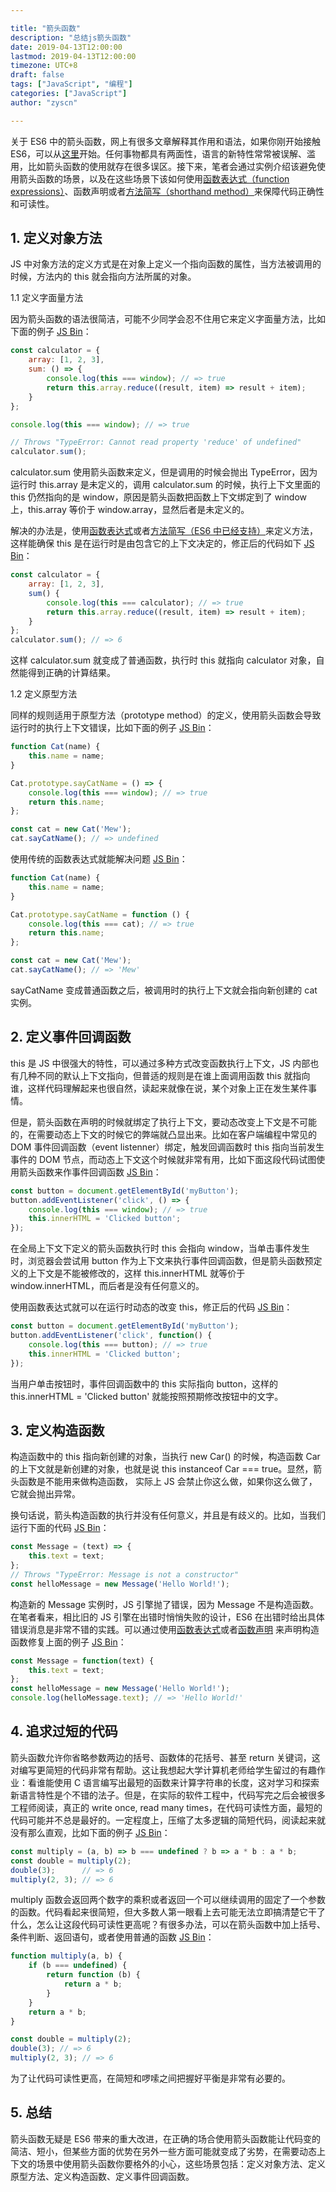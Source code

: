 ```yaml
---

title: "箭头函数"
description: "总结js箭头函数"
date: 2019-04-13T12:00:00
lastmod: 2019-04-13T12:00:00
timezone: UTC+8
draft: false
tags: ["JavaScript", "编程"]
categories: ["JavaScript"]
author: "zyscn"

---
```

<!--more-->

关于 ES6 中的箭头函数，网上有很多文章解释其作用和语法，如果你刚开始接触 ES6，可以从[这里](https://link.zhihu.com/?target=https%3A//strongloop.com/strongblog/an-introduction-to-javascript-es6-arrow-functions/)开始。任何事物都具有两面性，语言的新特性常常被误解、滥用，比如箭头函数的使用就存在很多误区。接下来，笔者会通过实例介绍该避免使用箭头函数的场景，以及在这些场景下该如何使用[函数表达式（function expressions）](https://link.zhihu.com/?target=https%3A//developer.mozilla.org/en/docs/web/JavaScript/Reference/Operators/function)、函数声明或者[方法简写（shorthand method）](https://link.zhihu.com/?target=https%3A//developer.mozilla.org/en-US/docs/Web/JavaScript/Reference/Functions/Method_definitions)来保障代码正确性和可读性。

## 1. 定义对象方法

JS 中对象方法的定义方式是在对象上定义一个指向函数的属性，当方法被调用的时候，方法内的 this 就会指向方法所属的对象。

1.1 定义字面量方法

因为箭头函数的语法很简洁，可能不少同学会忍不住用它来定义字面量方法，比如下面的例子 [JS Bin](https://link.zhihu.com/?target=http%3A//jsbin.com/nisalub/1/edit%3Fjs%2Cconsole)：
```javascript
const calculator = {
    array: [1, 2, 3],
    sum: () => {
        console.log(this === window); // => true
        return this.array.reduce((result, item) => result + item);
    }
};

console.log(this === window); // => true

// Throws "TypeError: Cannot read property 'reduce' of undefined"
calculator.sum();
```
calculator.sum 使用箭头函数来定义，但是调用的时候会抛出 TypeError，因为运行时 this.array 是未定义的，调用 calculator.sum 的时候，执行上下文里面的 this 仍然指向的是 window，原因是箭头函数把函数上下文绑定到了 window 上，this.array 等价于 window.array，显然后者是未定义的。

解决的办法是，使用[函数表达式](https://link.zhihu.com/?target=https%3A//developer.mozilla.org/en/docs/web/JavaScript/Reference/Operators/function)或者[方法简写（ES6 中已经支持）](https://link.zhihu.com/?target=https%3A//developer.mozilla.org/en-US/docs/Web/JavaScript/Reference/Functions/Method_definitions)来定义方法，这样能确保 this 是在运行时是由包含它的上下文决定的，修正后的代码如下 [JS Bin](https://link.zhihu.com/?target=http%3A//jsbin.com/nemorup/2/edit%3Fjs%2Cconsole)：
```javascript
const calculator = {
    array: [1, 2, 3],
    sum() {
        console.log(this === calculator); // => true
        return this.array.reduce((result, item) => result + item);
    }
};
calculator.sum(); // => 6
```
这样 calculator.sum 就变成了普通函数，执行时 this 就指向 calculator 对象，自然能得到正确的计算结果。

1.2 定义原型方法

同样的规则适用于原型方法（prototype method）的定义，使用箭头函数会导致运行时的执行上下文错误，比如下面的例子 [JS Bin](https://link.zhihu.com/?target=http%3A//jsbin.com/yumira/2/edit%3Fjs%2Cconsole)：
```javascript
function Cat(name) {
    this.name = name;
}

Cat.prototype.sayCatName = () => {
    console.log(this === window); // => true
    return this.name;
};

const cat = new Cat('Mew');
cat.sayCatName(); // => undefined
```
使用传统的函数表达式就能解决问题 [JS Bin](https://link.zhihu.com/?target=http%3A//jsbin.com/betara/3/edit%3Fjs%2Cconsole)：
```javascript
function Cat(name) {
    this.name = name;
}

Cat.prototype.sayCatName = function () {
    console.log(this === cat); // => true
    return this.name;
};

const cat = new Cat('Mew');
cat.sayCatName(); // => 'Mew'
```
sayCatName 变成普通函数之后，被调用时的执行上下文就会指向新创建的 cat 实例。

## 2. 定义事件回调函数

this 是 JS 中很强大的特性，可以通过多种方式改变函数执行上下文，JS 内部也有几种不同的默认上下文指向，但普适的规则是在谁上面调用函数 this 就指向谁，这样代码理解起来也很自然，读起来就像在说，某个对象上正在发生某件事情。

但是，箭头函数在声明的时候就绑定了执行上下文，要动态改变上下文是不可能的，在需要动态上下文的时候它的弊端就凸显出来。比如在客户端编程中常见的 DOM 事件回调函数（event listenner）绑定，触发回调函数时 this 指向当前发生事件的 DOM 节点，而动态上下文这个时候就非常有用，比如下面这段代码试图使用箭头函数来作事件回调函数 [JS Bin](https://link.zhihu.com/?target=http%3A//jsbin.com/sesoda/2/edit%3Fhtml%2Cjs%2Cconsole%2Coutput)：
```javascript
const button = document.getElementById('myButton');
button.addEventListener('click', () => {
    console.log(this === window); // => true
    this.innerHTML = 'Clicked button';
});
```
在全局上下文下定义的箭头函数执行时 this 会指向 window，当单击事件发生时，浏览器会尝试用 button 作为上下文来执行事件回调函数，但是箭头函数预定义的上下文是不能被修改的，这样 this.innerHTML 就等价于 window.innerHTML，而后者是没有任何意义的。

使用函数表达式就可以在运行时动态的改变 this，修正后的代码 [JS Bin](https://link.zhihu.com/?target=http%3A//jsbin.com/hafibi/4/edit%3Fhtml%2Cjs%2Cconsole%2Coutput)：
```javascript
const button = document.getElementById('myButton');
button.addEventListener('click', function() {
    console.log(this === button); // => true
    this.innerHTML = 'Clicked button';
});
```
当用户单击按钮时，事件回调函数中的 this 实际指向 button，这样的 this.innerHTML = 'Clicked button' 就能按照预期修改按钮中的文字。

## 3. 定义构造函数

构造函数中的 this 指向新创建的对象，当执行 new Car() 的时候，构造函数 Car 的上下文就是新创建的对象，也就是说 this instanceof Car === true。显然，箭头函数是不能用来做构造函数， 实际上 JS 会禁止你这么做，如果你这么做了，它就会抛出异常。

换句话说，箭头构造函数的执行并没有任何意义，并且是有歧义的。比如，当我们运行下面的代码 [JS Bin](https://link.zhihu.com/?target=http%3A//jsbin.com/dazadiw/2/edit%3Fjs%2Cconsole)：
```javascript
const Message = (text) => {
    this.text = text;
};
// Throws "TypeError: Message is not a constructor"
const helloMessage = new Message('Hello World!');
```
构造新的 Message 实例时，JS 引擎抛了错误，因为 Message 不是构造函数。在笔者看来，相比旧的 JS 引擎在出错时悄悄失败的设计，ES6 在出错时给出具体错误消息是非常不错的实践。可以通过使用[函数表达式](https://link.zhihu.com/?target=https%3A//developer.mozilla.org/en/docs/web/JavaScript/Reference/Operators/function)或者[函数声明](https://link.zhihu.com/?target=https%3A//developer.mozilla.org/en/docs/Web/JavaScript/Reference/Statements/function) 来声明构造函数修复上面的例子 [JS Bin](https://link.zhihu.com/?target=http%3A//jsbin.com/qogemo/2/edit%3Fjs%2Cconsole)：
```javascript
const Message = function(text) {
    this.text = text;
};
const helloMessage = new Message('Hello World!');
console.log(helloMessage.text); // => 'Hello World!'
```
## 4. 追求过短的代码

箭头函数允许你省略参数两边的括号、函数体的花括号、甚至 return 关键词，这对编写更简短的代码非常有帮助。这让我想起大学计算机老师给学生留过的有趣作业：看谁能使用 C 语言编写出最短的函数来计算字符串的长度，这对学习和探索新语言特性是个不错的法子。但是，在实际的软件工程中，代码写完之后会被很多工程师阅读，真正的 write once, read many times，在代码可读性方面，最短的代码可能并不总是最好的。一定程度上，压缩了太多逻辑的简短代码，阅读起来就没有那么直观，比如下面的例子 [JS Bin](https://link.zhihu.com/?target=http%3A//jsbin.com/xumavu/2/edit%3Fjs%2Cconsole)：
```javascript
const multiply = (a, b) => b === undefined ? b => a * b : a * b;
const double = multiply(2);
double(3);      // => 6
multiply(2, 3); // => 6
```
multiply 函数会返回两个数字的乘积或者返回一个可以继续调用的固定了一个参数的函数。代码看起来很简短，但大多数人第一眼看上去可能无法立即搞清楚它干了什么，怎么让这段代码可读性更高呢？有很多办法，可以在箭头函数中加上括号、条件判断、返回语句，或者使用普通的函数 [JS Bin](https://link.zhihu.com/?target=http%3A//jsbin.com/huhikem/2/edit%3Fjs%2Cconsole)：
```javascript
function multiply(a, b) {
    if (b === undefined) {
        return function (b) {
            return a * b;
        }
    }
    return a * b;
}

const double = multiply(2);
double(3); // => 6
multiply(2, 3); // => 6
```
为了让代码可读性更高，在简短和啰嗦之间把握好平衡是非常有必要的。

## 5. 总结

箭头函数无疑是 ES6 带来的重大改进，在正确的场合使用箭头函数能让代码变的简洁、短小，但某些方面的优势在另外一些方面可能就变成了劣势，在需要动态上下文的场景中使用箭头函数你要格外的小心，这些场景包括：定义对象方法、定义原型方法、定义构造函数、定义事件回调函数。
